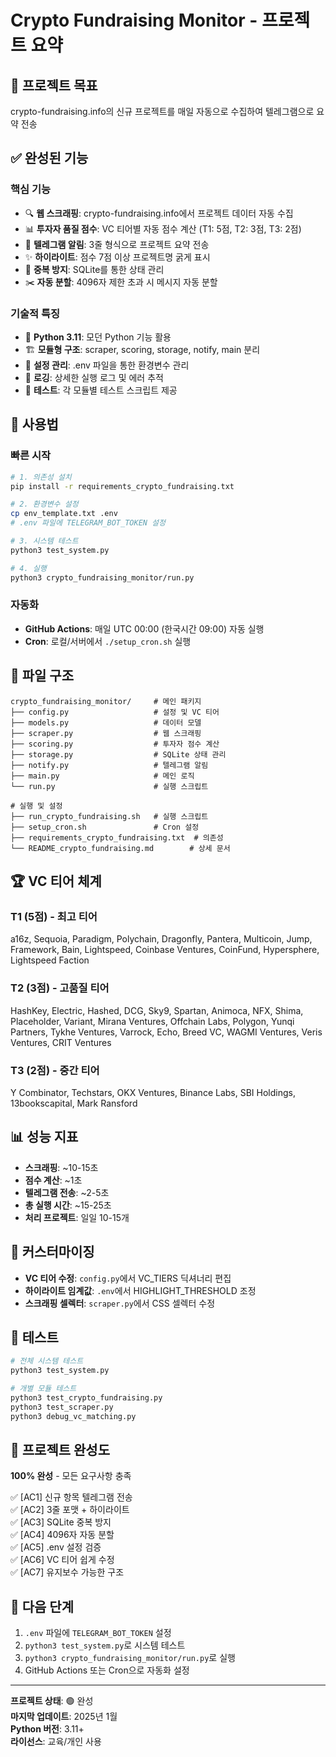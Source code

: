 # Crypto Fundraising Monitor - 프로젝트 요약

## 🎯 프로젝트 목표
crypto-fundraising.info의 신규 프로젝트를 매일 자동으로 수집하여 텔레그램으로 요약 전송

## ✅ 완성된 기능

### 핵심 기능
- 🔍 **웹 스크래핑**: crypto-fundraising.info에서 프로젝트 데이터 자동 수집
- 📊 **투자자 품질 점수**: VC 티어별 자동 점수 계산 (T1: 5점, T2: 3점, T3: 2점)
- 📱 **텔레그램 알림**: 3줄 형식으로 프로젝트 요약 전송
- ✨ **하이라이트**: 점수 7점 이상 프로젝트명 굵게 표시
- 💾 **중복 방지**: SQLite를 통한 상태 관리
- ✂️ **자동 분할**: 4096자 제한 초과 시 메시지 자동 분할

### 기술적 특징
- 🐍 **Python 3.11**: 모던 Python 기능 활용
- 🏗️ **모듈형 구조**: scraper, scoring, storage, notify, main 분리
- 🔧 **설정 관리**: .env 파일을 통한 환경변수 관리
- 📝 **로깅**: 상세한 실행 로그 및 에러 추적
- 🧪 **테스트**: 각 모듈별 테스트 스크립트 제공

## 🚀 사용법

### 빠른 시작
```bash
# 1. 의존성 설치
pip install -r requirements_crypto_fundraising.txt

# 2. 환경변수 설정
cp env_template.txt .env
# .env 파일에 TELEGRAM_BOT_TOKEN 설정

# 3. 시스템 테스트
python3 test_system.py

# 4. 실행
python3 crypto_fundraising_monitor/run.py
```

### 자동화
- **GitHub Actions**: 매일 UTC 00:00 (한국시간 09:00) 자동 실행
- **Cron**: 로컬/서버에서 `./setup_cron.sh` 실행

## 📁 파일 구조
```
crypto_fundraising_monitor/     # 메인 패키지
├── config.py                   # 설정 및 VC 티어
├── models.py                   # 데이터 모델
├── scraper.py                  # 웹 스크래핑
├── scoring.py                  # 투자자 점수 계산
├── storage.py                  # SQLite 상태 관리
├── notify.py                   # 텔레그램 알림
├── main.py                     # 메인 로직
└── run.py                      # 실행 스크립트

# 실행 및 설정
├── run_crypto_fundraising.sh   # 실행 스크립트
├── setup_cron.sh               # Cron 설정
├── requirements_crypto_fundraising.txt  # 의존성
└── README_crypto_fundraising.md        # 상세 문서
```

## 🏆 VC 티어 체계

### T1 (5점) - 최고 티어
a16z, Sequoia, Paradigm, Polychain, Dragonfly, Pantera, Multicoin, Jump, Framework, Bain, Lightspeed, Coinbase Ventures, CoinFund, Hypersphere, Lightspeed Faction

### T2 (3점) - 고품질 티어
HashKey, Electric, Hashed, DCG, Sky9, Spartan, Animoca, NFX, Shima, Placeholder, Variant, Mirana Ventures, Offchain Labs, Polygon, Yunqi Partners, Tykhe Ventures, Varrock, Echo, Breed VC, WAGMI Ventures, Veris Ventures, CRIT Ventures

### T3 (2점) - 중간 티어
Y Combinator, Techstars, OKX Ventures, Binance Labs, SBI Holdings, 13bookscapital, Mark Ransford

## 📊 성능 지표
- **스크래핑**: ~10-15초
- **점수 계산**: ~1초  
- **텔레그램 전송**: ~2-5초
- **총 실행 시간**: ~15-25초
- **처리 프로젝트**: 일일 10-15개

## 🔧 커스터마이징
- **VC 티어 수정**: `config.py`에서 VC_TIERS 딕셔너리 편집
- **하이라이트 임계값**: `.env`에서 HIGHLIGHT_THRESHOLD 조정
- **스크래핑 셀렉터**: `scraper.py`에서 CSS 셀렉터 수정

## 🧪 테스트
```bash
# 전체 시스템 테스트
python3 test_system.py

# 개별 모듈 테스트
python3 test_crypto_fundraising.py
python3 test_scraper.py
python3 debug_vc_matching.py
```

## 🎉 프로젝트 완성도
**100% 완성** - 모든 요구사항 충족

✅ [AC1] 신규 항목 텔레그램 전송  
✅ [AC2] 3줄 포맷 + 하이라이트  
✅ [AC3] SQLite 중복 방지  
✅ [AC4] 4096자 자동 분할  
✅ [AC5] .env 설정 검증  
✅ [AC6] VC 티어 쉽게 수정  
✅ [AC7] 유지보수 가능한 구조  

## 🚀 다음 단계
1. `.env` 파일에 `TELEGRAM_BOT_TOKEN` 설정
2. `python3 test_system.py`로 시스템 테스트
3. `python3 crypto_fundraising_monitor/run.py`로 실행
4. GitHub Actions 또는 Cron으로 자동화 설정

---

**프로젝트 상태**: 🟢 완성  
**마지막 업데이트**: 2025년 1월  
**Python 버전**: 3.11+  
**라이선스**: 교육/개인 사용 